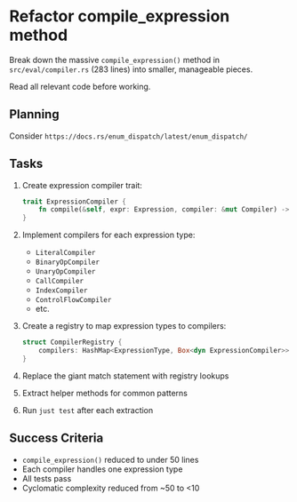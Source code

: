 # Refactor compile_expression method

Break down the massive `compile_expression()` method in `src/eval/compiler.rs` (283 lines) into smaller, manageable pieces.

Read all relevant code before working.

## Planning
Consider `https://docs.rs/enum_dispatch/latest/enum_dispatch/`

## Tasks

1. Create expression compiler trait:
   ```rust
   trait ExpressionCompiler {
       fn compile(&self, expr: Expression, compiler: &mut Compiler) -> Result<Eval>;
   }
   ```

2. Implement compilers for each expression type:
   - `LiteralCompiler`
   - `BinaryOpCompiler`
   - `UnaryOpCompiler`
   - `CallCompiler`
   - `IndexCompiler`
   - `ControlFlowCompiler`
   - etc.

3. Create a registry to map expression types to compilers:
   ```rust
   struct CompilerRegistry {
       compilers: HashMap<ExpressionType, Box<dyn ExpressionCompiler>>
   }
   ```

4. Replace the giant match statement with registry lookups

5. Extract helper methods for common patterns

6. Run `just test` after each extraction

## Success Criteria
- `compile_expression()` reduced to under 50 lines
- Each compiler handles one expression type
- All tests pass
- Cyclomatic complexity reduced from ~50 to <10